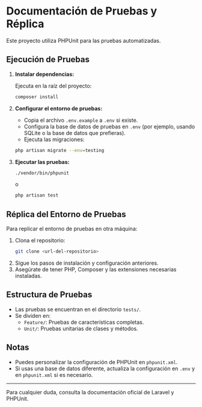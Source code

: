 # Documentación de Pruebas y Réplica

Este proyecto utiliza PHPUnit para las pruebas automatizadas.

## Ejecución de Pruebas

1. **Instalar dependencias:**
   
   Ejecuta en la raíz del proyecto:
   
   ```bash
   composer install
   ```

2. **Configurar el entorno de pruebas:**
   
   - Copia el archivo `.env.example` a `.env` si existe.
   - Configura la base de datos de pruebas en `.env` (por ejemplo, usando SQLite o la base de datos que prefieras).
   - Ejecuta las migraciones:
     
   ```bash
   php artisan migrate --env=testing
   ```

3. **Ejecutar las pruebas:**
   
   ```bash
   ./vendor/bin/phpunit
   ```
   o
   ```bash
   php artisan test
   ```

## Réplica del Entorno de Pruebas

Para replicar el entorno de pruebas en otra máquina:

1. Clona el repositorio:
   ```bash
   git clone <url-del-repositorio>
   ```
2. Sigue los pasos de instalación y configuración anteriores.
3. Asegúrate de tener PHP, Composer y las extensiones necesarias instaladas.

## Estructura de Pruebas

- Las pruebas se encuentran en el directorio `tests/`.
- Se dividen en:
  - `Feature/`: Pruebas de características completas.
  - `Unit/`: Pruebas unitarias de clases y métodos.

## Notas
- Puedes personalizar la configuración de PHPUnit en `phpunit.xml`.
- Si usas una base de datos diferente, actualiza la configuración en `.env` y en `phpunit.xml` si es necesario.

---

Para cualquier duda, consulta la documentación oficial de Laravel y PHPUnit.
